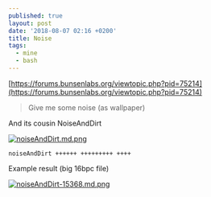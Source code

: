 ```yaml
---
published: true
layout: post
date: '2018-08-07 02:16 +0200'
title: Noise
tags:
  - mine
  - bash
---
```

[https://forums.bunsenlabs.org/viewtopic.php?pid=75214](https://forums.bunsenlabs.org/viewtopic.php?pid=75214)

> Give me some noise (as wallpaper)

And its cousin NoiseAndDirt

[![noiseAndDirt.md.png](https://cdn.scrot.moe/images/2018/08/14/noiseAndDirt.md.png)](https://cdn.scrot.moe/images/2018/08/14/noiseAndDirt.png)

    noiseAndDirt ++++++ +++++++++ ++++
    
Example result (big 16bpc file)

[![noiseAndDirt-15368.md.png](https://cdn.scrot.moe/images/2018/08/16/noiseAndDirt-15368.md.png)](https://cdn.scrot.moe/images/2018/08/16/noiseAndDirt-15368.png)
